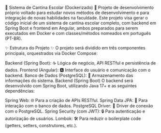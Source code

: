 🚀 Sistema de Cantina Escolar (Dockerizado) 🚀
Projeto de desenvolvimento próprio voltado para estudar novos métodos de desenvolvimento e para integração de novas habilidades na faculdade.
Este projeto visa gerar o código inicial de um sistema de cantina escolar completo, com backend em Spring Boot e frontend em Angular, ambos preparados para serem executados em Docker e com classes/métodos nomeados em português (PT-BR).

✨ Estrutura do Projeto ✨
O projeto será dividido em três componentes principais, orquestrados via Docker Compose:

Backend (Spring Boot): ☕ Lógica de negócio, API RESTful e persistência de dados.
Frontend (Angular): 🅰️ Interface do usuário e comunicação com o backend.
Banco de Dados (PostgreSQL): 🐘 Armazenamento das informações do sistema.
Backend (Spring Boot)
O backend será desenvolvido com Spring Boot, utilizando Java 17+ e as seguintes dependências:

Spring Web: 🌐 Para a criação de APIs RESTful.
Spring Data JPA: 💾 Para interação com o banco de dados.
PostgreSQL Driver: 🔗 Driver de conexão com o PostgreSQL.
Spring Security (com JWT): 🔒 Para autenticação e autorização de usuários.
Lombok: 🛠️ Para reduzir o boilerplate code (getters, setters, construtores, etc.).